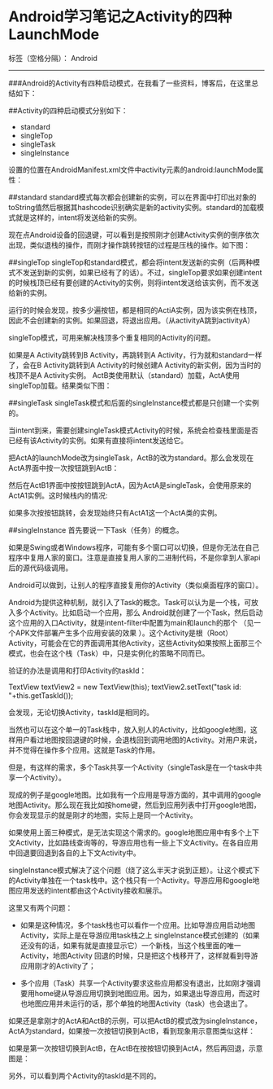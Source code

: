 ﻿# Android学习笔记之Activity的四种LaunchMode

标签（空格分隔）： Android

---

###Android的Activity有四种启动模式，在我看了一些资料，博客后，在这里总结如下：

##Activity的四种启动模式分别如下：

 - standard
 - singleTop
 - singleTask
 - singleInstance
 
设置的位置在AndroidManifest.xml文件中activity元素的android:launchMode属性：

<activity android:launchMode ="singleTask"></activity>

##standard
standard模式每次都会创建新的实例，可以在界面中打印出对象的toString值然后根据其hashcode识别确实是新的activity实例。standard的加载模式就是这样的，intent将发送给新的实例。

现在点Android设备的回退键，可以看到是按照刚才创建Activity实例的倒序依次出现，类似退栈的操作，而刚才操作跳转按钮的过程是压栈的操作。如下图：

##singleTop
singleTop和standard模式，都会将intent发送新的实例（后两种模式不发送到新的实例，如果已经有了的话）。不过，singleTop要求如果创建intent的时候栈顶已经有要创建的Activity的实例，则将intent发送给该实例，而不发送给新的实例。

运行的时候会发现，按多少遍按钮，都是相同的ActiA实例，因为该实例在栈顶，因此不会创建新的实例。如果回退，将退出应用。（从activityA跳到activityA）

singleTop模式，可用来解决栈顶多个重复相同的Activity的问题。

如果是A Activity跳转到B Activity，再跳转到A Activity，行为就和standard一样了，会在B Activity跳转到A Activity的时候创建A Activity的新实例，因为当时的栈顶不是A Activity实例。
ActB类使用默认（standard）加载，ActA使用singleTop加载。结果类似下图：


##singleTask
singleTask模式和后面的singleInstance模式都是只创建一个实例的。

当intent到来，需要创建singleTask模式Activity的时候，系统会检查栈里面是否已经有该Activity的实例。如果有直接将intent发送给它。

把ActA的launchMode改为singleTask，ActB的改为standard。那么会发现在ActA界面中按一次按钮跳到ActB：


然后在ActB1界面中按按钮跳到ActA，因为ActA是singleTask，会使用原来的ActA1实例。这时候栈内的情况:

如果多次按按钮跳转，会发现始终只有ActA1这一个ActA类的实例。

##singleInstance
首先要说一下Task（任务）的概念。

如果是Swing或者Windows程序，可能有多个窗口可以切换，但是你无法在自己程序中复用人家的窗口。注意是直接复用人家的二进制代码，不是你拿到人家api后的源代码级调用。

Android可以做到，让别人的程序直接复用你的Activity（类似桌面程序的窗口）。

Android为提供这种机制，就引入了Task的概念。Task可以认为是一个栈，可放入多个Activity。比如启动一个应用，那么 Android就创建了一个Task，然后启动这个应用的入口Activity，就是intent-filter中配置为main和launch的那个 （见一个APK文件部署产生多个应用安装的效果 ）。这个Activity是根（Root）Activity，可能会在它的界面调用其他Activity，这些Activity如果按照上面那三个模式，也会在这个栈（Task）中，只是实例化的策略不同而已。

验证的办法是调用和打印Activity的taskId：

TextView textView2 = new TextView(this); 
textView2.setText("task id: "+this.getTaskId());

会发现，无论切换Activity，taskId是相同的。

当然也可以在这个单一的Task栈中，放入别人的Activity，比如google地图，这样用户看过地图按回退键的时候，会退栈回到调用地图的Activity。对用户来说，并不觉得在操作多个应用。这就是Task的作用。

但是，有这样的需求，多个Task共享一个Activity（singleTask是在一个task中共享一个Activity）。

现成的例子是google地图。比如我有一个应用是导游方面的，其中调用的google地图Activity。那么现在我比如按home键，然后到应用列表中打开google地图，你会发现显示的就是刚才的地图，实际上是同一个Activity。

如果使用上面三种模式，是无法实现这个需求的。google地图应用中有多个上下文Activity，比如路线查询等的，导游应用也有一些上下文Activity。在各自应用中回退要回退到各自的上下文Activity中。

singleInstance模式解决了这个问题（绕了这么半天才说到正题）。让这个模式下的Activity单独在一个task栈中。这个栈只有一个Activity。导游应用和google地图应用发送的intent都由这个Activity接收和展示。

这里又有两个问题：

 - 如果是这种情况，多个task栈也可以看作一个应用。比如导游应用启动地图Activity，实际上是在导游应用task栈之上
   singleInstance模式创建的（如果还没有的话，如果有就是直接显示它）一个新栈，当这个栈里面的唯一Activity，地图Activity
   回退的时候，只是把这个栈移开了，这样就看到导游应用刚才的Activity了；

 - 多个应用（Task）共享一个Activity要求这些应用都没有退出，比如刚才强调要用home键从导游应用切换到地图应用。因为，如果退出导游应用，而这时也地图应用并未运行的话，那个单独的地图Activity（task）也会退出了。

如果还是拿刚才的ActA和ActB的示例，可以把ActB的模式改为singleInstance，ActA为standard，如果按一次按钮切换到ActB，看到现象用示意图类似这样：

如果是第一次按钮切换到ActB，在ActB在按按钮切换到ActA，然后再回退，示意图是：

另外，可以看到两个Activity的taskId是不同的。
